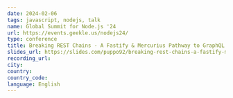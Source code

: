 ```yaml
---
date: 2024-02-06
tags: javascript, nodejs, talk
name: Global Summit for Node.js '24
url: https://events.geekle.us/nodejs24/
type: conference
title: Breaking REST Chains - A Fastify & Mercurius Pathway to GraphQL Glory
slides_url: https://slides.com/puppo92/breaking-rest-chains-a-fastify-mercurius-pathway-to-graphql-glory/scroll?chrome=hidden
recording_url:
city:
country:
country_code:
language: English
---
```


